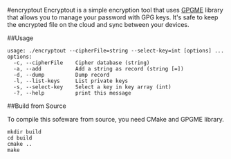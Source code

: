 #encryptout
Encryptout is a simple encryption tool that uses [GPGME](https://www.gnupg.org/%28es%29/related_software/gpgme/index.html) library that allows you to manage your password with GPG keys.
It's safe to keep the encrypted file on the cloud and sync between your devices.

##Usage

```
usage: ./encryptout --cipherFile=string --select-key=int [options] ...
options:
  -c, --cipherFile    Cipher database (string)
  -a, --add           Add a string as record (string [=])
  -d, --dump          Dump record
  -l, --list-keys     List private keys
  -s, --select-key    Select a key in key array (int)
  -?, --help          print this message
```

##Build from Source

To compile this sofeware from source, you need CMake and GPGME library. 

```
mkdir build
cd build
cmake ..
make
```

